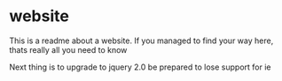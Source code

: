 website
=======
This is a readme about a website.
If you managed to find your way here, thats really all you need to know

Next thing is to upgrade to jquery 2.0
be prepared to lose support for ie

